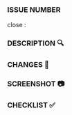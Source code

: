 ### ISSUE NUMBER 

close : 

### DESCRIPTION 🔍


### CHANGES 📝


### SCREENSHOT 📷


### CHECKLIST ✅



